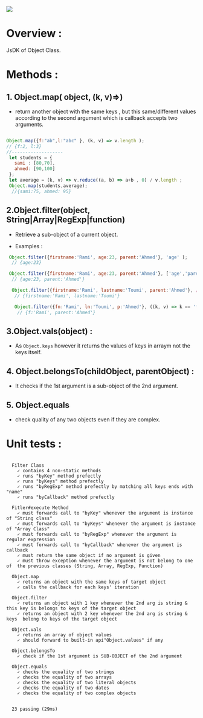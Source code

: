 ![](https://coveralls.io/repos/github/abdennour/x-object/badge.svg)
# Overview :

JsDK of Object Class.

#  Methods :


## 1. Object.map( object, (k, v)=>)

- return another object with the same keys , but this same/different values according to the second argument which is callback accepts two arguments.

```js

Object.map({f:"ab",l:"abc" }, (k, v) => v.length );
// {f:2, l:3}
//-------------------
 let students = {
   sami : [80,70],
   ahmed: [90,100]
 };
 let average = (k, v) => v.reduce((a, b) => a+b , 0) / v.length ;
 Object.map(students,average);
  //{sami:75, ahmed: 95}  

```

## 2.Object.filter(object, String|Array|RegExp|function)

   - Retrieve a sub-object of a current object.

   - Examples :

 ```js
  Object.filter({firstname:'Rami', age:23, parent:'Ahmed'}, 'age' );
   // {age:23}

  Object.filter({firstname:'Rami', age:23, parent:'Ahmed'}, ['age','parent'] );
   // {age:23, parent:'Ahmed'}

   Object.filter({firstname:'Rami', lastname:'Toumi', parent:'Ahmed'}, /name$/ );
    // {firstname:'Rami', lastname:'Toumi'}

    Object.filter({fn:'Rami', ln:'Toumi', p:'Ahmed'}, ((k, v) => k == 'fn' || v == 'Ahmed' ));
     // {f:'Rami', parent:'Ahmed'}      

 ```  

## 3.Object.vals(object) :

- As `Object.keys` however it returns the values of keys in arraym not the keys itself.

## 4. Object.belongsTo(childObject, parentObject) :

- It checks if the 1st argument is a sub-object of the 2nd argument.

## 5. Object.equals


- check quality of any two objects even if they are complex.


# Unit tests :


```

  Filter Class
    ✓ contains 4 non-static methods
    ✓ runs "byKey" method prefectly
    ✓ runs "byKeys" method prefectly
    ✓ runs "byRegExp" method prefectly by matching all keys ends with "name"
    ✓ runs "byCallback" method prefectly

  Fitler#execute Method
    ✓ must forwards call to "byKey" whenever the argument is instance of "String class"
    ✓ must forwards call to "byKeys" whenever the argument is instance of "Array Class"
    ✓ must forwards call to "byRegExp" whenever the argument is regular expression
    ✓ must forwards call to "byCallback" whenever the argument is callback
    ✓ must return the same object if no argument is given
    ✓ must throw exception whenever the argument is not belong to one of  the previous classes (String, Array, RegExp, Function)

  Object.map
    ✓ returns an object with the same keys of target object
    ✓ calls the callback for each keys' iteration

  Object.filter
    ✓ returns an object with 1 key whenever the 2nd arg is string & this key is belongs to keys of the target object
    ✓ returns an object with 2 key whenever the 2nd arg is string & keys  belong to keys of the target object

  Object.vals
    ✓ returns an array of object values
    ✓ should forward to built-in api"Object.values" if any

  Object.belongsTo
    ✓ check if the 1st argument is SUB-OBJECT of the 2nd argument

  Object.equals
    ✓ checks the equality of two strings
    ✓ checks the equality of two arrays
    ✓ checks the equality of two literal objects
    ✓ checks the equality of two dates
    ✓ checks the equality of two complex objects


  23 passing (29ms)
```
